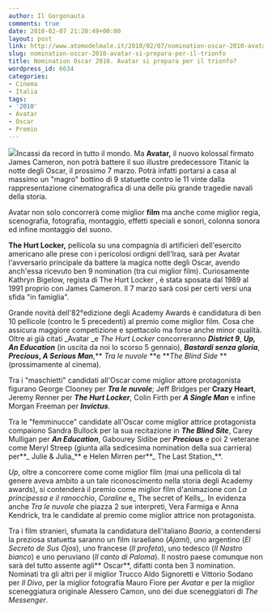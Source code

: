```yaml
---
author: Il Gorgonauta
comments: true
date: 2010-02-07 21:20:49+00:00
layout: post
link: http://www.atomodelmale.it/2010/02/07/nomination-oscar-2010-avatar-si-prepara-per-il-trionfo/
slug: nomination-oscar-2010-avatar-si-prepara-per-il-trionfo
title: Nomination Oscar 2010. Avatar si prepara per il trionfo?
wordpress_id: 6634
categories:
- Cinema
- Italia
tags:
- '2010'
- Avatar
- Oscar
- Premio
---
```


[![](http://www.atomodelmale.it/wp-content/uploads/2010/02/Oscar-225x300.jpg)](http://www.atomodelmale.it/wp-content/uploads/2010/02/Oscar.jpg)Incassi da record in tutto il mondo. Ma **Avatar,** il nuovo  kolossal firmato James Cameron, non potrà battere il suo illustre  predecessore Titanic la notte degli Oscar, il prossimo 7 marzo. Potrà  infatti portarsi a casa al massimo un "magro" bottino di 9 statuette  contro le 11 vinte dalla rappresentazione cinematografica di una delle  più grande tragedie navali della storia.

Avatar non solo concorrerà come miglior **film** ma anche come  miglior regia, scenografia, fotografia, montaggio, effetti speciali e  sonori, colonna sonora ed infine montaggio del suono.

**The Hurt Locker,** pellicola su una compagnia di artificieri  dell'esercito americano alle prese con i pericolosi ordigni dell'Iraq, sarà per  Avatar l'avversario principale da battere la magica notte degli Oscar,  avendo anch'essa ricevuto ben 9 nomination (tra cui miglior film).  Curiosamente Kathryn Bigelow, regista di The Hurt Locker , è stata  sposata dal 1989 al 1991 proprio con James Cameron. Il 7 marzo sarà così  per certi versi una sfida "in famiglia".

<!-- more -->


Grande novità dell'82°edizione degli Academy Awards è candidatura di  ben 10 pellicole (contro le 5 precedenti) al premio come miglior film.  Cosa che assicura maggiore competizione e spettacolo ma forse anche  minor qualità. Oltre ai già citati _Avatar _e _The Hurt Locker_ concorreranno _**District  9**_, **_Up,_** **_An Education_** (in uscita da noi lo scorso 5 gennaio), _**Bastardi  senza  gloria**_, _**Precious**_**, _A Serious Man_**,** _Tra le nuvole_ **e **_The Blind Side_ **(prossimamente al cinema).

Tra i "maschietti" candidati all'Oscar come miglior attore  protagonista figurano George Clooney per **_Tra le nuvole_**; Jeff  Bridges per **Crazy Heart**, Jeremy Renner per _**The Hurt Locker**_,  Colin Firth per **_A Single Man_** e infine Morgan Freeman per **_Invictus_**.

Tra le "femminucce" candidate all'Oscar come miglior attrice protagonista compaiono Sandra Bullock per la sua recitazione in **_The Blind Site_**, Carey Mulligan per **_An Education_**, Gabourey Sidibe per **_Precious_** e poi 2 veterane come Meryl Streep (giunta alla sedicesima nomination della sua carriera) per**_ Julie & Julia_** e Helen Mirren per**_ The Last Station_**.

_Up_, oltre a concorrere come come miglior film (mai una pellicola di tal genere aveva ambito a un tale riconoscimento nella storia degli Academy awards), si contenderà il premio come miglior film d'animazione con _La principessa e il ranocchio_, _Coraline_ e_ The secret of Kells_. In evidenza anche _Tra le nuvole_ che piazza 2 sue interpreti, Vera Farmiga e Anna Kendrick, tra le candidate al premio come miglior attrice non protagonista.

Tra i film stranieri, sfumata la candidatura dell'italiano _Baaria_, a contendersi la preziosa statuetta saranno un film israeliano (_Ajami_), uno argentino (_El Secreto de Sus Ojos_), uno francese (_Il profeta_), uno tedesco (_Il Nastro bianco_) e uno peruviano (_Il canto di Paloma_). Il nostro paese comunque non sarà del tutto assente agli** Oscar**, difatti conta ben 3 nomination. Nominati tra gli altri per il miglior Trucco Aldo Signoretti e Vittorio Sodano per _Il Divo_, per la miglior fotografia Mauro Fiore per _Avatar_ e per la miglior sceneggiatura originale Alessero Camon, uno dei due sceneggiatori di _The Messenger_.
